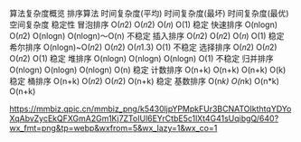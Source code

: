 算法复杂度概览
排序算法	时间复杂度(平均)	时间复杂度(最坏)	时间复杂度(最优)	空间复杂度	    稳定性
冒泡排序	O(𝑛2)	        O(𝑛2)	        O(𝑛)	        O(1)	        稳定
快速排序	O(nlogn)	    O(𝑛2)	        O(nlogn)	    O(nlogn)～O(n)	不稳定
插入排序	O(𝑛2)	        O(𝑛2)	        O(𝑛)	        O(1)	        稳定
希尔排序	O(nlogn)~O(𝑛2)	O(𝑛2)	        O(𝑛1.3)	        O(1)	        不稳定
选择排序	O(𝑛2)	        O(𝑛2)	        O(𝑛2)	        O(1)	        稳定
堆排序	O(nlogn)	    O(nlogn)	    O(nlogn)	    O(1)	        不稳定
归并排序	O(nlogn)	    O(nlogn)	    O(nlogn)	    O(n)	        稳定
计数排序	O(n+k)	        O(n+k)	        O(n+k)	        O(k)	        稳定
桶排序	O(n+k)      	O(𝑛2)	        O(𝑛2)	        O(n+k)	        稳定
基数排序	O(n*k)	        O(n*k)	        O(n*k)	        O(n+k)


https://mmbiz.qpic.cn/mmbiz_png/k5430ljpYPMpkFUr3BCNATOIkthtqYDYoXqAbvZycEkQFXGmA2Gm1Kj7ZToIUl6EYrCtbE5c1lXt4G41sUqibgQ/640?wx_fmt=png&tp=webp&wxfrom=5&wx_lazy=1&wx_co=1